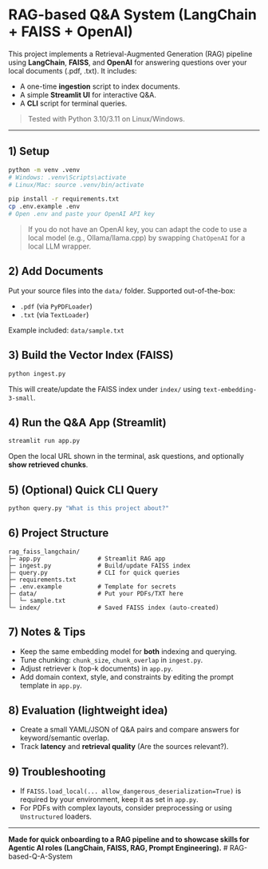 # RAG-based Q&A System (LangChain + FAISS + OpenAI)

This project implements a Retrieval-Augmented Generation (RAG) pipeline using **LangChain**, **FAISS**, and **OpenAI** for answering questions over your local documents (.pdf, .txt). It includes:
- A one-time **ingestion** script to index documents.
- A simple **Streamlit UI** for interactive Q&A.
- A **CLI** script for terminal queries.

> Tested with Python 3.10/3.11 on Linux/Windows.

---

## 1) Setup

```bash
python -m venv .venv
# Windows: .venv\Scripts\activate
# Linux/Mac: source .venv/bin/activate

pip install -r requirements.txt
cp .env.example .env
# Open .env and paste your OpenAI API key
```

> If you do not have an OpenAI key, you can adapt the code to use a local model (e.g., Ollama/llama.cpp) by swapping `ChatOpenAI` for a local LLM wrapper.


## 2) Add Documents

Put your source files into the `data/` folder. Supported out-of-the-box:
- `.pdf` (via `PyPDFLoader`)
- `.txt` (via `TextLoader`)

Example included: `data/sample.txt`

## 3) Build the Vector Index (FAISS)

```bash
python ingest.py
```
This will create/update the FAISS index under `index/` using `text-embedding-3-small`.


## 4) Run the Q&A App (Streamlit)

```bash
streamlit run app.py
```
Open the local URL shown in the terminal, ask questions, and optionally **show retrieved chunks**.


## 5) (Optional) Quick CLI Query

```bash
python query.py "What is this project about?"
```


## 6) Project Structure

```
rag_faiss_langchain/
├─ app.py                # Streamlit RAG app
├─ ingest.py             # Build/update FAISS index
├─ query.py              # CLI for quick queries
├─ requirements.txt
├─ .env.example          # Template for secrets
├─ data/                 # Put your PDFs/TXT here
│  └─ sample.txt
└─ index/                # Saved FAISS index (auto-created)
```

## 7) Notes & Tips

- Keep the same embedding model for **both** indexing and querying.
- Tune chunking: `chunk_size`, `chunk_overlap` in `ingest.py`.
- Adjust retriever `k` (top-k documents) in `app.py`.
- Add domain context, style, and constraints by editing the prompt template in `app.py`.

## 8) Evaluation (lightweight idea)

- Create a small YAML/JSON of Q&A pairs and compare answers for keyword/semantic overlap.
- Track **latency** and **retrieval quality** (Are the sources relevant?).

## 9) Troubleshooting

- If `FAISS.load_local(... allow_dangerous_deserialization=True)` is required by your environment, keep it as set in `app.py`.
- For PDFs with complex layouts, consider preprocessing or using `Unstructured` loaders.

---

**Made for quick onboarding to a RAG pipeline and to showcase skills for Agentic AI roles (LangChain, FAISS, RAG, Prompt Engineering).**
#   R A G - b a s e d - Q - A - S y s t e m  
 